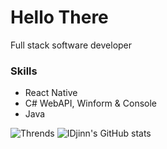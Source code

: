 # Hello There

Full stack software developer

### Skills
- React Native
- C# WebAPI, Winform & Console
- Java

![Thrends](https://api.githubtrends.io/user/svg/IDjinn/langs?time_range=one_year&use_percent=True&include_private=True&loc_metric=changed&theme=classic)
![IDjinn's GitHub stats](https://github-readme-stats.vercel.app/api?username=IDjinn&show_icons=true&theme=default)
